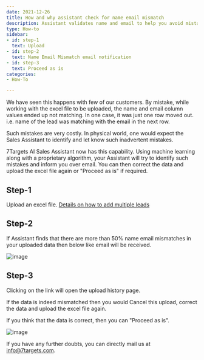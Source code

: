 ```yaml
---
date: 2021-12-26
title: How and why assistant check for name email mismatch
description: Assistant validates name and email to help you avoid mistakes
type: How-to
sidebar:
- id: step-1
  text: Upload
- id: step-2
  text: Name Email Mismatch email notification
- id: step-3
  text: Proceed as is
categories:
- How-To

---
```

We have seen this happens with few of our customers. By mistake, while working with the excel file to be uploaded, the name and email column values ended up not matching. In one case, it was just one row moved out. i.e. name of the lead was matching with the email in the next row.

Such mistakes are very costly. In physical world, one would expect the Sales Assistant to identify and let know such inadvertent mistakes.

7Targets AI Sales Assistant now has this capability. Using machine learning along with a proprietary algorithm, your Assistant will try to identify such mistakes and inform you over email. You can then correct the data and upload the excel file again or "Proceed as is" if required.

## Step-1

Upload an excel file.
[Details on how to add multiple leads](../how-to-add-multiple-leads/)

## Step-2

If Assistant finds that there are more than 50% name email mismatches in your uploaded data then below like email will be received.

![image](../../images/name-email-mismatch-notification.jpg)

## Step-3

Clicking on the link will open the upload history page.

If the data is indeed mismatched then you would Cancel this upload, correct the data and upload the excel file again.

If you think that the data is correct, then you can "Proceed as is".

![image](../../images/cancel-or-proceed-as-is.jpg)

If you have any further doubts, you can directly mail us at info@7targets.com.